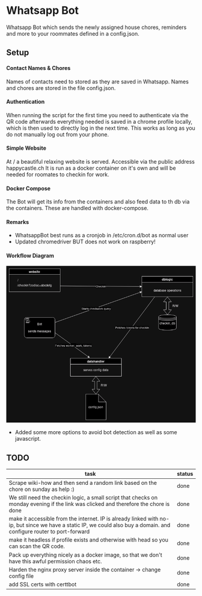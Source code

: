 # Whatsapp Bot
Whatsapp Bot which sends the newly assigned house chores, reminders and more to your roommates defined in a config.json.

## Setup
#### Contact Names & Chores
Names of contacts need to stored as they are saved in Whatsapp. 
Names and chores are stored in the file config.json.

#### Authentication
When running the script for the first time you need to authenticate via the QR code afterwards everything needed is saved in a chrome profile locally,
which is then used to directly log in the next time. This works as long as you do not manually log out from your phone.

#### Simple Website
At / a beautiful relaxing website is served. Accessible via the public address happycastle.ch
It is run as a docker container on it's own and will be needed for roomates to checkin for work.

#### Docker Compose
The Bot will get its info from the containers and also feed data to th db via the containers.
These are handled with docker-compose.

#### Remarks
- WhatsappBot best runs as a cronjob in /etc/cron.d/bot as normal user
- Updated chromedriver BUT does not work on raspberry! 

#### Workflow Diagram
![image info](./cafanoble-duties.png)

- Added some more options to avoid bot detection as well as some javascript.

## TODO

| task                                                                                                                                                                   | status |
|------------------------------------------------------------------------------------------------------------------------------------------------------------------------|--------|
| Scrape wiki-how and then send a random link based on the chore on sunday as help :)                                                                                    | done   |
| We still need the checkin logic, a small script that checks on monday evening if the link was clicked and therefore the chore is done                                  | done   |
| make it accessible from the internet. IP is already linked with no-ip, but since we have a static IP, we could also buy a domain. and configure router to port-forward | done   |
| make it headless if profile exists and otherwise with head so you can scan the QR code.                                                                                | done   |
| Pack up everything nicely as a docker image, so that we don't have this awful permission chaos etc.                                                                    | done   |
| Harden the nginx proxy server inside the container -> change config file                                                                                               | done   |
| add SSL certs with certtbot                                                                                                                                            | done   |           

